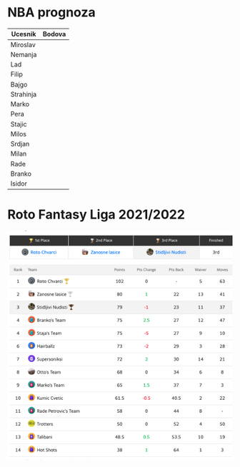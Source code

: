 # NBA prognoza

| Ucesnik        | Bodova
| ------------- |:-------------:|
| Miroslav | |
| Nemanja | |
| Lad | |
| Filip      | |
| Bajgo | |
| Strahinja | |
| Marko      | |
| Pera | |
| Stajic | |
| Milos | |
| Srdjan | |
| Milan     | |
| Rade | |
| Branko      | |
| Isidor      | |


# Roto Fantasy Liga 2021/2022

![ranking](ranking.png)